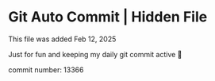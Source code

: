 # Git Auto Commit | Hidden File

This file was added Feb 12, 2025

Just for fun and keeping my daily git commit active 🤪

commit number: 13366

